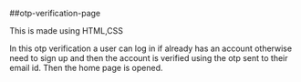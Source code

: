 ##otp-verification-page

This is made using HTML,CSS 

In this otp verification a user can log in if already has an account otherwise need to sign up and then the account is verified using the otp sent to their email id. Then the home page is opened.

